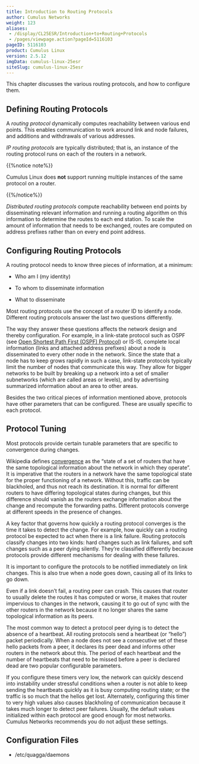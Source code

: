 ```yaml
---
title: Introduction to Routing Protocols
author: Cumulus Networks
weight: 123
aliases:
 - /display/CL25ESR/Introduction+to+Routing+Protocols
 - /pages/viewpage.action?pageId=5116103
pageID: 5116103
product: Cumulus Linux
version: 2.5.12
imgData: cumulus-linux-25esr
siteSlug: cumulus-linux-25esr
---
```

This chapter discusses the various routing protocols, and how to
configure them.

## Defining Routing Protocols</span>

A *routing protocol* dynamically computes reachability between various
end points. This enables communication to work around link and node
failures, and additions and withdrawals of various addresses.

*IP routing protocols* are typically distributed; that is, an instance
of the routing protocol runs on each of the routers in a network.

{{%notice note%}}

Cumulus Linux does **not** support running multiple instances of the
same protocol on a router.

{{%/notice%}}

*Distributed routing protocols* compute reachability between end points
by disseminating relevant information and running a routing algorithm on
this information to determine the routes to each end station. To scale
the amount of information that needs to be exchanged, routes are
computed on address prefixes rather than on every end point address.

## Configuring Routing Protocols</span>

A routing protocol needs to know three pieces of information, at a
minimum:

  - Who am I (my identity)

  - To whom to disseminate information

  - What to disseminate

Most routing protocols use the concept of a router ID to identify a
node. Different routing protocols answer the last two questions
differently.

The way they answer these questions affects the network design and
thereby configuration. For example, in a link-state protocol such as
OSPF (see [Open Shortest Path First (OSPF)
Protocol](/version/cumulus-linux-25esr/Layer-3-Features/Open-Shortest-Path-First-OSPF---Protocol))
or IS-IS, complete local information (links and attached address
prefixes) about a node is disseminated to every other node in the
network. Since the state that a node has to keep grows rapidly in such a
case, link-state protocols typically limit the number of nodes that
communicate this way. They allow for bigger networks to be built by
breaking up a network into a set of smaller subnetworks (which are
called areas or levels), and by advertising summarized information about
an area to other areas.

Besides the two critical pieces of information mentioned above,
protocols have other parameters that can be configured. These are
usually specific to each protocol.

## Protocol Tuning</span>

Most protocols provide certain tunable parameters that are specific to
convergence during changes.

Wikipedia defines
[convergence](http://en.wikipedia.org/wiki/Convergence_%28routing%29) as
the “state of a set of routers that have the same topological
information about the network in which they operate”. It is imperative
that the routers in a network have the same topological state for the
proper functioning of a network. Without this, traffic can be
blackholed, and thus not reach its destination. It is normal for
different routers to have differing topological states during changes,
but this difference should vanish as the routers exchange information
about the change and recompute the forwarding paths. Different protocols
converge at different speeds in the presence of changes.

A key factor that governs how quickly a routing protocol converges is
the time it takes to detect the change. For example, how quickly can a
routing protocol be expected to act when there is a link failure.
Routing protocols classify changes into two kinds: hard changes such as
link failures, and soft changes such as a peer dying silently. They’re
classified differently because protocols provide different mechanisms
for dealing with these failures.

It is important to configure the protocols to be notified immediately on
link changes. This is also true when a node goes down, causing all of
its links to go down.

Even if a link doesn’t fail, a routing peer can crash. This causes that
router to usually delete the routes it has computed or worse, it makes
that router impervious to changes in the network, causing it to go out
of sync with the other routers in the network because it no longer
shares the same topological information as its peers.

The most common way to detect a protocol peer dying is to detect the
absence of a heartbeat. All routing protocols send a heartbeat (or
“hello”) packet periodically. When a node does not see a consecutive
set of these hello packets from a peer, it declares its peer dead and
informs other routers in the network about this. The period of each
heartbeat and the number of heartbeats that need to be missed before a
peer is declared dead are two popular configurable parameters.

If you configure these timers very low, the network can quickly descend
into instability under stressful conditions when a router is not able to
keep sending the heartbeats quickly as it is busy computing routing
state; or the traffic is so much that the hellos get lost. Alternately,
configuring this timer to very high values also causes blackholing of
communication because it takes much longer to detect peer failures.
Usually, the default values initialized within each protocol are good
enough for most networks. Cumulus Networks recommends you do not adjust
these settings.

## Configuration Files</span>

  - /etc/quagga/daemons

<table class="confluenceTable">

<colgroup>

<col>

<col>

</colgroup>

<thead class=" ">

</thead>

<tfoot class=" ">

</tfoot>

<tbody class=" ">

</tbody>

</table>

<article id="html-search-results" class="ht-content" style="display: none;">

</article>

<footer id="ht-footer">

</footer>
